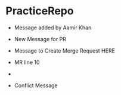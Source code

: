 # PracticeRepo

- Message added by Aamir Khan

- New Message for PR

- Message to Create Merge Request HERE

- MR line 10
- 
- Conflict Message
